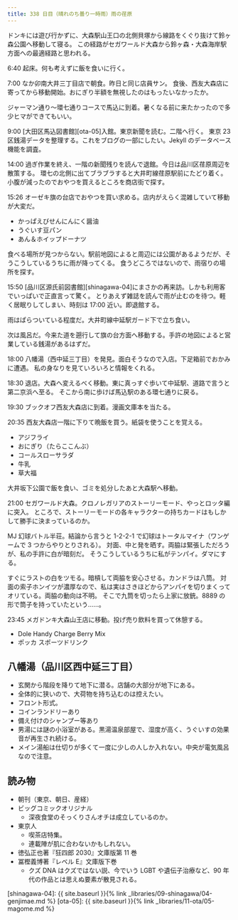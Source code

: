 ```yaml
---
title: 338 日目（晴れのち曇り一時雨）雨の荏原
---
```


ドンキには遊び行かずに、大森駅山王口の北側貝塚から線路をくぐり抜けて鈴ヶ森公園へ移動して寝る。
この経路がセガワールド大森から鈴ヶ森・大森海岸駅方面への最適経路と思われる。

6:40 起床。何も考えずに飯を食いに行く。

7:00 なか卯南大井三丁目店で朝食。昨日と同じ店員サン。
食後、西友大森店に寄ってから移動開始。おにぎり半額を無視したのはもったいなかったか。

ジャーマン通り～環七通りコースで馬込に到着。暑くなる前に来たかったので多少ヒマができてもいい。

9:00 [大田区馬込図書館][ota-05]入館。東京新聞を読む。二階へ行く。
東京 23 区銭湯データを整理する。これをブログの一部にしたい。Jekyll のデータベース機能を調査。

14:00 過ぎ作業を終え、一階の新聞残りを読んで退館。今日は品川区荏原周辺を散策する。
環七の北側に出てブラブラすると大井町線荏原駅前にたどり着く。小腹が減ったのでおやつを買えるところを商店街で探す。

15:26 オーゼキ旗の台店でおやつを買い求める。店内がえらく混雑していて移動が大変だ。

* かっぱえびせんにんにく醤油
* うぐいす豆パン
* あん＆ホイップドーナツ

食べる場所が見つからない。駅前地図によると周辺には公園があるようだが、そうこうしているうちに雨が降ってくる。
食うどころではないので、雨宿りの場所を探す。

15:50 [品川区源氏前図書館][shinagawa-04]にまさかの再来訪。しかも利用客でいっぱいで正直言って驚く。
とりあえず雑誌を読んで雨が止むのを待つ。軽く居眠りしてしまい、時刻は 17:00 近い。即退館する。

雨はぱらついている程度だ。大井町線中延駅ガード下で立ち食い。

次は風呂だ。今来た道を遡行して旗の台方面へ移動する。手許の地図によると営業している銭湯があるはずだ。

18:00 八幡湯（西中延三丁目）を発見。面白そうなので入店。下足箱前でおかみに遭遇。
私の身なりを見ていろいろと情報をくれる。

18:30 退店。大森へ変えるべく移動。東に真っすぐ歩いて中延駅、道路で言うと第二京浜へ至る。
そこから南に歩けば馬込駅のある環七通りに戻る。

19:30 ブックオフ西友大森店に到着。漫画文庫本を当たる。

20:35 西友大森店一階に下りて晩飯を買う。紙袋を使うことを覚える。

* アジフライ
* おにぎり（たらここんぶ）
* コールスローサラダ
* 牛乳
* 草大福

大井坂下公園で飯を食い、ゴミを処分したあと大森駅へ移動。

21:00 セガワールド大森。クロノレガリアのストーリーモード、やっとロッタ編に突入。
ところで、ストーリーモードの各キャラクターの持ちカードはもしかして勝手に決まっているのか。

MJ 幻球バトル半荘。結論から言うと 1-2-2-1 で幻球はトータルマイナ（ワンゲームで 3 つからやりとりされる）。
対面、中と発を晒す。両脇は緊張しただろうが、私の手許に白が暗刻だ。
そうこうしているうちに私がテンパイ。ダマにする。

すぐにラストの白をツモる。暗槓して両脇を安心させる。カンドラは八筒。
対面の索子ホンイツが濃厚なので、私は実はさきほどからアンパイを切りまくってオリている。両脇の動向は不明。
そこで九筒を切ったら上家に放銃。8889 の形で筒子を持っていたという……。

23:45 メガドンキ大森山王店に移動。投げ売り飲料を買って休憩する。

* Dole Handy Charge Berry Mix
* ポッカ スポーツドリンク

## 八幡湯（品川区西中延三丁目）

* 玄関から階段を降りて地下に潜る。店舗の大部分が地下にある。
* 全体的に狭いので、大荷物を持ち込むのは控えたい。
* フロント形式。
* コインランドリーあり
* 備え付けのシャンプー等あり
* 男湯には謎の小浴室がある。黒湯温泉部屋で、湿度が高く、うぐいすの効果音が再生され続ける。
* メイン湯船は仕切りが多くて一度に少しの人しか入れない。中央が電気風呂なので注意。

## 読み物

* 朝刊（東京、朝日、産経）
* ビッグコミックオリジナル
  * 深夜食堂のそっくりさんオチは成立しているのか。
* 東京人
  * 喫茶店特集。
  * 連載陣が肌に合わないかもしれない。
* 徳弘正也著『狂四郎 2030』文庫版第 11 巻
* 冨樫義博著『レベル E』文庫版下巻
  * クズ DNA はクズではない説、今でいう LGBT や遺伝子治療など、90 年代の作品とは思えぬ要素が散見される。

[shinagawa-04]: {{ site.baseurl }}{% link _libraries/09-shinagawa/04-genjimae.md %}
[ota-05]: {{ site.baseurl }}{% link _libraries/11-ota/05-magome.md %}
